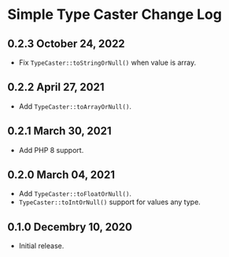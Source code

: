 # Simple Type Caster Change Log

## 0.2.3 October 24, 2022

- Fix `TypeCaster::toStringOrNull()` when value is array.

## 0.2.2 April 27, 2021

- Add `TypeCaster::toArrayOrNull()`.

## 0.2.1 March 30, 2021

- Add PHP 8 support.

## 0.2.0 March 04, 2021 

- Add `TypeCaster::toFloatOrNull()`.
- `TypeCaster::toIntOrNull()` support for values any type.

## 0.1.0 Decembry 10, 2020

- Initial release.
